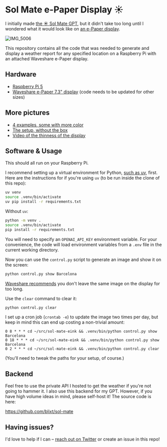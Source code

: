 # Sol Mate e-Paper Display ☀️

I initially made [the ☀️ Sol Mate GPT](https://chatgpt.com/g/g-QIydQSFRm-sol-mate), but it didn't take too long until I wondered what it would look like on [an e-Paper display](https://www.amazon.com/dp/B0BMQ83W7W).

![IMG_5006](https://github.com/blixt/sol-mate-eink/assets/158591/1ef011a5-4c01-429f-872f-ea47f8c76e02)

This repository contains all the code that was needed to generate and display a weather report for any specified location on a Raspberry Pi with an attached Waveshare e-Paper display.

## Hardware

- [Raspberry Pi 5](https://www.raspberrypi.com/products/raspberry-pi-5/)
- [Waveshare e-Paper 7.3" display](https://www.amazon.com/dp/B0BMQ83W7W) (code needs to be updated for other sizes)

## More pictures

- [4 examples, some with more color](https://x.com/blixt/status/1797317001372750301)
- [The setup, without the box](https://x.com/blixt/status/1796616909611278356)
- [Video of the thinness of the display](https://x.com/blixt/status/1797350136080699837)

## Software & Usage

This should all run on your Raspberry Pi.

I recommend setting up a virtual environment for Python, [such as uv](https://github.com/astral-sh/uv), first. Here are the instructions for if you're using `uv` (to be run inside the clone of this repo):

```sh
uv venv
source .venv/bin/activate
uv pip install -r requirements.txt
```

Without `uv`:

```sh
python -m venv .
source .venv/bin/activate
pip install -r requirements.txt
```

You will need to specify an `OPENAI_API_KEY` environment variable. For your convenience, the code will load environment variables from a `.env` file in the current working directory.

Now you can use the `control.py` script to generate an image and show it on the screen:

```sh
python control.py show Barcelona
```

[Waveshare recommends](https://www.waveshare.com/wiki/7.3inch_e-Paper_HAT_(F)_Manual#Precautions) you don't leave the same image on the display for too long.

Use the `clear` command to clear it:

```sh
python control.py clear
```

I set up a cron job (`crontab -e`) to update the image two times per day, but keep in mind this can end up costing a non-trivial amount:

```crontab
0 8 * * * cd ~/src/sol-mate-eink && .venv/bin/python control.py show Barcelona
0 18 * * * cd ~/src/sol-mate-eink && .venv/bin/python control.py show Barcelona
0 2 * * * cd ~/src/sol-mate-eink && .venv/bin/python control.py clear
```

(You'll need to tweak the paths for your setup, of course.)

## Backend

Feel free to use the private API I hosted to get the weather if you're not going to hammer it. I also use this backend for my GPT. However, if you have high volume ideas in mind, please self-host it! The source code is here:

https://github.com/blixt/sol-mate

## Having issues?

I'd love to help if I can – [reach out on Twitter](https://twitter.com/blixt) or create an issue in this repo!
